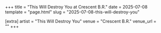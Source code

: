 +++
title = "This Will Destroy You at Crescent B.R."
date = 2025-07-08
template = "page.html"
slug = "2025-07-08-this-will-destroy-you"

[extra]
artist = "This Will Destroy You"
venue = "Crescent B.R."
venue_url = ""
+++
